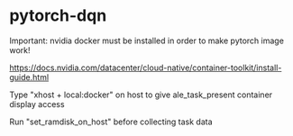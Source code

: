 # pytorch-dqn

Important: nvidia docker must be installed in order to make pytorch image work!

https://docs.nvidia.com/datacenter/cloud-native/container-toolkit/install-guide.html

Type "xhost + local:docker" on host to give ale_task_present container display access

Run "set_ramdisk_on_host" before collecting task data

